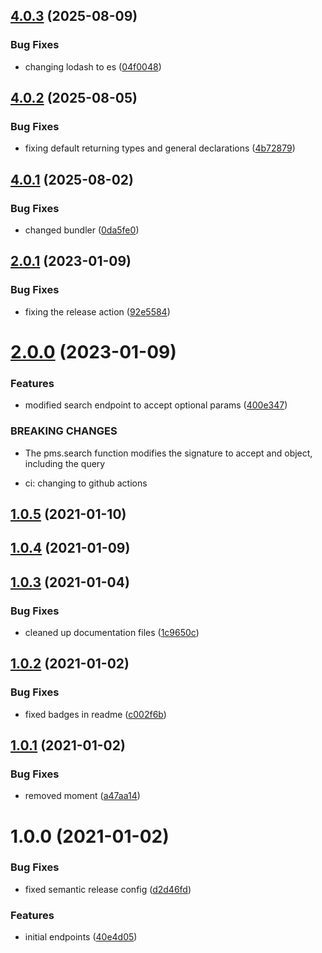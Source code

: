 ## [4.0.3](https://github.com/nass600/plex-sdk/compare/v4.0.2...v4.0.3) (2025-08-09)


### Bug Fixes

* changing lodash to es ([04f0048](https://github.com/nass600/plex-sdk/commit/04f00484431a9cbce3a6e0b257c2d2e49a5482eb))

## [4.0.2](https://github.com/nass600/plex-sdk/compare/v4.0.1...v4.0.2) (2025-08-05)


### Bug Fixes

* fixing default returning types and general declarations ([4b72879](https://github.com/nass600/plex-sdk/commit/4b72879d4e9031aa738776c33a8daba31b419bb0))

## [4.0.1](https://github.com/nass600/plex-sdk/compare/v4.0.0...v4.0.1) (2025-08-02)


### Bug Fixes

* changed bundler ([0da5fe0](https://github.com/nass600/plex-sdk/commit/0da5fe09feaa4fc56008440bc92b628cc838ce73))

## [2.0.1](https://github.com/nass600/plex-sdk/compare/2.0.0...2.0.1) (2023-01-09)

### Bug Fixes

- fixing the release action ([92e5584](https://github.com/nass600/plex-sdk/commit/92e5584e670d1a44aff62f1e3caefa5af9a3c29f))

# [2.0.0](https://github.com/nass600/plex-sdk/compare/1.0.5...2.0.0) (2023-01-09)

### Features

- modified search endpoint to accept optional params ([400e347](https://github.com/nass600/plex-sdk/commit/400e347008c45fc3df77ff624d4f1d9972d4a477))

### BREAKING CHANGES

- The pms.search function modifies the signature to accept and object, including the
  query

- ci: changing to github actions

## [1.0.5](https://github.com/nass600/plex-sdk/compare/1.0.4...1.0.5) (2021-01-10)

## [1.0.4](https://github.com/nass600/plex-sdk/compare/1.0.3...1.0.4) (2021-01-09)

## [1.0.3](https://github.com/nass600/plex-sdk/compare/1.0.2...1.0.3) (2021-01-04)

### Bug Fixes

- cleaned up documentation files ([1c9650c](https://github.com/nass600/plex-sdk/commit/1c9650cabf2b46e934b73b5758fa4c9915c7eda1))

## [1.0.2](https://github.com/nass600/plex-sdk/compare/1.0.1...1.0.2) (2021-01-02)

### Bug Fixes

- fixed badges in readme ([c002f6b](https://github.com/nass600/plex-sdk/commit/c002f6b0455762ac5a0ecdffe845a259697ea545))

## [1.0.1](https://github.com/nass600/plex-sdk/compare/1.0.0...1.0.1) (2021-01-02)

### Bug Fixes

- removed moment ([a47aa14](https://github.com/nass600/plex-sdk/commit/a47aa142a946dc812b2ec30d118f16651854c3f2))

# 1.0.0 (2021-01-02)

### Bug Fixes

- fixed semantic release config ([d2d46fd](https://github.com/nass600/plex-sdk/commit/d2d46fd25cbd55f7820c51bd3485a6ebd3524922))

### Features

- initial endpoints ([40e4d05](https://github.com/nass600/plex-sdk/commit/40e4d0520bde0aee6309379f958e99ee5f28a105))
